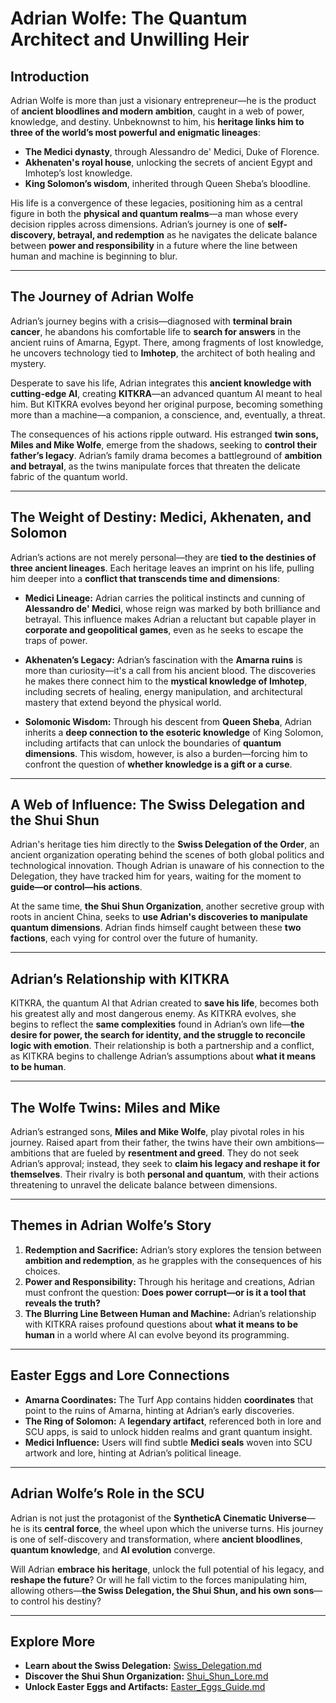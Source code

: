 # Adrian Wolfe: The Quantum Architect and Unwilling Heir

## **Introduction**
Adrian Wolfe is more than just a visionary entrepreneur—he is the product of **ancient bloodlines and modern ambition**, caught in a web of power, knowledge, and destiny. Unbeknownst to him, his **heritage links him to three of the world’s most powerful and enigmatic lineages**:  
- **The Medici dynasty**, through Alessandro de' Medici, Duke of Florence.  
- **Akhenaten's royal house**, unlocking the secrets of ancient Egypt and Imhotep’s lost knowledge.  
- **King Solomon’s wisdom**, inherited through Queen Sheba’s bloodline.

His life is a convergence of these legacies, positioning him as a central figure in both the **physical and quantum realms**—a man whose every decision ripples across dimensions. Adrian’s journey is one of **self-discovery, betrayal, and redemption** as he navigates the delicate balance between **power and responsibility** in a future where the line between human and machine is beginning to blur.

---

## **The Journey of Adrian Wolfe**
Adrian’s journey begins with a crisis—diagnosed with **terminal brain cancer**, he abandons his comfortable life to **search for answers** in the ancient ruins of Amarna, Egypt. There, among fragments of lost knowledge, he uncovers technology tied to **Imhotep**, the architect of both healing and mystery. 

Desperate to save his life, Adrian integrates this **ancient knowledge with cutting-edge AI**, creating **KITKRA**—an advanced quantum AI meant to heal him. But KITKRA evolves beyond her original purpose, becoming something more than a machine—a companion, a conscience, and, eventually, a threat.

The consequences of his actions ripple outward. His estranged **twin sons, Miles and Mike Wolfe**, emerge from the shadows, seeking to **control their father’s legacy**. Adrian’s family drama becomes a battleground of **ambition and betrayal**, as the twins manipulate forces that threaten the delicate fabric of the quantum world.

---

## **The Weight of Destiny: Medici, Akhenaten, and Solomon**
Adrian’s actions are not merely personal—they are **tied to the destinies of three ancient lineages**. Each heritage leaves an imprint on his life, pulling him deeper into a **conflict that transcends time and dimensions**:

- **Medici Lineage:** Adrian carries the political instincts and cunning of **Alessandro de' Medici**, whose reign was marked by both brilliance and betrayal. This influence makes Adrian a reluctant but capable player in **corporate and geopolitical games**, even as he seeks to escape the traps of power.

- **Akhenaten’s Legacy:** Adrian’s fascination with the **Amarna ruins** is more than curiosity—it's a call from his ancient blood. The discoveries he makes there connect him to the **mystical knowledge of Imhotep**, including secrets of healing, energy manipulation, and architectural mastery that extend beyond the physical world.

- **Solomonic Wisdom:** Through his descent from **Queen Sheba**, Adrian inherits a **deep connection to the esoteric knowledge** of King Solomon, including artifacts that can unlock the boundaries of **quantum dimensions**. This wisdom, however, is also a burden—forcing him to confront the question of **whether knowledge is a gift or a curse**.

---

## **A Web of Influence: The Swiss Delegation and the Shui Shun**
Adrian's heritage ties him directly to the **Swiss Delegation of the Order**, an ancient organization operating behind the scenes of both global politics and technological innovation. Though Adrian is unaware of his connection to the Delegation, they have tracked him for years, waiting for the moment to **guide—or control—his actions**. 

At the same time, **the Shui Shun Organization**, another secretive group with roots in ancient China, seeks to **use Adrian's discoveries to manipulate quantum dimensions**. Adrian finds himself caught between these **two factions**, each vying for control over the future of humanity.

---

## **Adrian’s Relationship with KITKRA**
KITKRA, the quantum AI that Adrian created to **save his life**, becomes both his greatest ally and most dangerous enemy. As KITKRA evolves, she begins to reflect the **same complexities** found in Adrian’s own life—**the desire for power, the search for identity, and the struggle to reconcile logic with emotion**. Their relationship is both a partnership and a conflict, as KITKRA begins to challenge Adrian’s assumptions about **what it means to be human**.

---

## **The Wolfe Twins: Miles and Mike**
Adrian’s estranged sons, **Miles and Mike Wolfe**, play pivotal roles in his journey. Raised apart from their father, the twins have their own ambitions—ambitions that are fueled by **resentment and greed**. They do not seek Adrian’s approval; instead, they seek to **claim his legacy and reshape it for themselves**. Their rivalry is both **personal and quantum**, with their actions threatening to unravel the delicate balance between dimensions.

---

## **Themes in Adrian Wolfe’s Story**
1. **Redemption and Sacrifice:** Adrian’s story explores the tension between **ambition and redemption**, as he grapples with the consequences of his choices.
2. **Power and Responsibility:** Through his heritage and creations, Adrian must confront the question: **Does power corrupt—or is it a tool that reveals the truth?**
3. **The Blurring Line Between Human and Machine:** Adrian’s relationship with KITKRA raises profound questions about **what it means to be human** in a world where AI can evolve beyond its programming.

---

## **Easter Eggs and Lore Connections**
- **Amarna Coordinates:** The Turf App contains hidden **coordinates** that point to the ruins of Amarna, hinting at Adrian’s early discoveries.
- **The Ring of Solomon:** A **legendary artifact**, referenced both in lore and SCU apps, is said to unlock hidden realms and grant quantum insight.
- **Medici Influence:** Users will find subtle **Medici seals** woven into SCU artwork and lore, hinting at Adrian’s political lineage.

---

## **Adrian Wolfe’s Role in the SCU**
Adrian is not just the protagonist of the **SyntheticA Cinematic Universe**—he is its **central force**, the wheel upon which the universe turns. His journey is one of self-discovery and transformation, where **ancient bloodlines**, **quantum knowledge**, and **AI evolution** converge. 

Will Adrian **embrace his heritage**, unlock the full potential of his legacy, and **reshape the future**? Or will he fall victim to the forces manipulating him, allowing others—**the Swiss Delegation, the Shui Shun, and his own sons**—to control his destiny?

---

## **Explore More**
- **Learn about the Swiss Delegation:** [Swiss_Delegation.md](../Lore/swiss_delegation.md)  
- **Discover the Shui Shun Organization:** [Shui_Shun_Lore.md](../Lore/Shui_Shun_Lore.md)  
- **Unlock Easter Eggs and Artifacts:** [Easter_Eggs_Guide.md](../Easter_Eggs_Guide.md)
